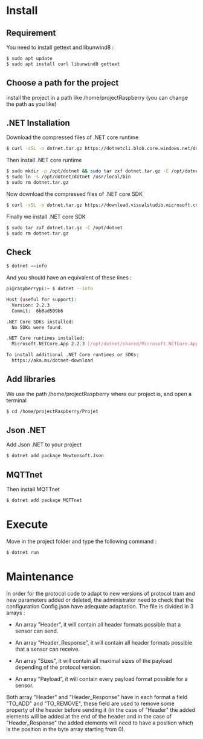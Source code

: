 # Install

## Requirement

You need to install gettext and libunwind8 :

```bash
$ sudo apt update
$ sudo apt install curl libunwind8 gettext
```



## Choose a path for the project

install the project in a path like /home/projectRaspberry (you can change the path as you like)



## .NET Installation

Download the compressed files of .NET core runtime

```bash
$ curl -sSL -o dotnet.tar.gz https://dotnetcli.blob.core.windows.net/dotnet/Runtime/release/2.2/dotnet-runtime-latest-linux-arm.tar.gz
```





Then install .NET core runtime

```bash
$ sudo mkdir -p /opt/dotnet && sudo tar zxf dotnet.tar.gz -C /opt/dotnet
$ sudo ln -s /opt/dotnet/dotnet /usr/local/bin
$ sudo rm dotnet.tar.gz
```





Now download the compressed files of .NET core SDK 

```bash
$ curl -sSL -o dotnet.tar.gz https://download.visualstudio.microsoft.com/download/pr/d79ab9a0-937f-4b93-beb4-8b5a24b96085/16141146887856795ba21c0315c09c2b/dotnet-sdk-2.2.202-linux-arm.tar.gz
```





Finally we install .NET core SDK

```bash
$ sudo tar zxf dotnet.tar.gz -C /opt/dotnet
$ sudo rm dotnet.tar.gz
```



## Check



```bash
$ dotnet −−info
```



And you should have an equivalent of these lines :

```bash
pi@raspberrypi:~ $ dotnet --info

Host (useful for support):
  Version: 2.2.3
  Commit:  6b8ad509b6

.NET Core SDKs installed:
  No SDKs were found.

.NET Core runtimes installed:
  Microsoft.NETCore.App 2.2.3 [/opt/dotnet/shared/Microsoft.NETCore.App]

To install additional .NET Core runtimes or SDKs:
  https://aka.ms/dotnet-download
```




## Add libraries

We use the path /home/projectRaspberry where our project is, and open a terminal

```bash
$ cd /home/projectRaspberry/Projet
```



## Json .NET

Add Json .NET to your project

```bash
$ dotnet add package Newtonsoft.Json
```



## MQTTnet

Then install MQTTnet

```bash
$ dotnet add package MQTTnet
```





# Execute

Move in the project folder and type the following command :

```bash
$ dotnet run
```



# Maintenance

In order for the protocol code to adapt to new versions of protocol tram and new parameters added or deleted, the administrator need to check that the configuration Config.json have adequate adaptation. The file is divided in 3 arrays :
- An array ”Header”, it will contain all header formats possible that a sensor can send.

- An array ”Header_Response”, it will contain all header formats possible that a sensor can receive.

- An array ”Sizes”, it will contain all maximal sizes of the payload depending of the protocol version. 

- An array ”Payload”, it will contain every payload format possible for a sensor. 

Both array "Header" and "Header_Response" have in each format a field "TO_ADD" and "TO_REMOVE", these field are used to remove some property of the header before sending it (in the case of "Header" the added elements will be added at the end of the header and in the case of "Header_Response" the added elements will need to have a position which is the position in the byte array starting from 0).